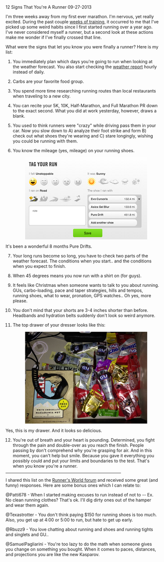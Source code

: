 12 Signs That You're A Runner
09-27-2013

I'm three weeks away from my first ever marathon. I'm nervous, yet really excited. During the past couple [weeks of training][3], it occurred to me that I've picked up some weird habits since I first started running over a year ago. I've never considered myself a runner, but a second look at these actions make me wonder if I've finally crossed that line.

What were the signs that let you know you were finally a runner? Here is my list:

1. You immediately plan which days you're going to run when looking at the weather forecast. You also start checking the [weather report][1] hourly instead of daily.

2. Carbs are your favorite food group.

3. You spend more time researching running routes than local restaurants when traveling to a new city.

4. You can recite your 5K, 10K, Half-Marathon, and Full Marathon PR down to the exact second. What you did at work yesterday, however, draws a blank.

5. You used to think runners were "crazy" while driving pass them in your car. Now you slow down to A) analyze their foot strike and form B) check out what shoes they're wearing and C) stare longingly, wishing you could be running with them.

6. You know the mileage (yes, mileage) on your running shoes. 

      <a href="/static/shoe_mileage.png"><img src="/static/shoe_mileage.png" alt="alex shoe mileage" style="display:block; margin-left:auto; margin-right:auto;" width="400px" /></a>
      <div class="separator" style="clear: both; text-align: center;">
It's been a wonderful 8 months Pure Drifts.</div>

7. Your long runs become so long, you have to check two parts of the weather forecast. The conditions when you start.. and the conditions when you expect to finish.

8. When 45 degrees means you now run with a shirt on (for guys).

9. It feels like Christmas when someone wants to talk to you about running. GUs, carbo-loading, pace and taper strategies, hills and tempos, running shoes, what to wear, pronation, GPS watches.. Oh yes, more please.

10. You don't mind that your shorts are 3-4 inches shorter than before. Headbands and hydration belts suddenly don't look so weird anymore.

11. The top drawer of your dresser looks like this:

      <a href="/static/gu_drawer.jpg"><img src="/static/gu_drawer.jpg" alt="alex gu drawer" style="display:block; margin-left:auto; margin-right:auto;" width="400px" /></a>
      <div class="separator" style="clear: both; text-align: center;">
Yes, this is my drawer. And it looks so delicious.</div>

12. You're out of breath and your heart is pounding. Determined, you fight through the pain and double-over as you reach the finish. People passing by don't comprehend why you're grasping for air. And in this moment, you can't help but smile. Because you gave it everything you possibly could and put your limits and boundaries to the test. That's when you know you're a runner.

<hr width="75%">

I shared this list on the [Runner's World forum][2] and received some great (and funny) responses. Here are some bonus ones which I can relate to:

@Patti678 - When I started making excuses to run instead of not to -- Ex. No clean running clothes? That's ok. I'll dig dirty ones out of the hamper and wear them again.

@Texastrotter - You don't think paying $150 for running shoes is too much. Also, you get up at 4:00 or 5:00 to run, but hate to get up early.

@Rbuzz9 - You love chatting about running and shoes and running tights and singlets and GU..

@SamuelPagliarini - You're too lazy to do the math when someone gives you change on something you bought. When it comes to paces, distances, and projections you are like the new Kasparov.

[1]: http://shouldalexrun.appspot.com
[2]: http://community.runnersworld.com/topic/12-signs-that-you-are-a-runner
[3]: /blog/2013/training-marathon.html

